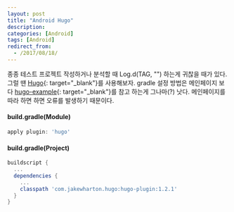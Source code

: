 ```yaml
---
layout: post
title: "Android Hugo"
description: 
categories: [Android]
tags: [Android]
redirect_from:
  - /2017/08/18/
---
```


종종 테스트 프로젝트 작성하거나 분석할 때 Log.d(TAG, "") 하는게 귀찮을 때가 있다. 그럴 땐 [Hugo](https://github.com/JakeWharton/hugo){: target="_blank"}를 사용해보자. gradle 설정 방법은 메인페이지 보다 [hugo-example](https://github.com/JakeWharton/hugo/blob/master/hugo-example/build.gradle){: target="_blank"}를 참고 하는게 그나마(?) 낫다. 메인페이지를 따라 하면 하면 오류를 발생하기 때문이다. 

#### build.gradle(Module)

```groovy
apply plugin: 'hugo'
```

#### build.gradle(Project)

```groovy
buildscript {
  ...
  dependencies {
    ...
	classpath 'com.jakewharton.hugo:hugo-plugin:1.2.1'
  }
}
```